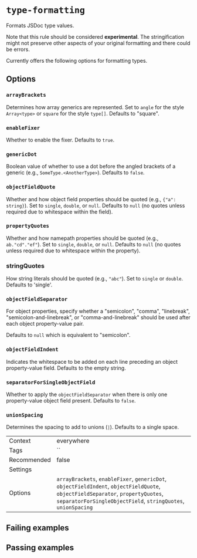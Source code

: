 # `type-formatting`

Formats JSDoc type values.

Note that this rule should be considered **experimental**. The stringification
might not preserve other aspects of your original formatting and there could be
errors.

Currently offers the following options for formatting types.

## Options

### `arrayBrackets`

Determines how array generics are represented. Set to `angle` for the style `Array<type>` or `square` for the style `type[]`. Defaults to "square".

### `enableFixer`

Whether to enable the fixer. Defaults to `true`.

### `genericDot`

Boolean value of whether to use a dot before the angled brackets of a generic (e.g., `SomeType.<AnotherType>`). Defaults to `false`.

### `objectFieldQuote`

Whether and how object field properties should be quoted (e.g., `{"a": string}`).
Set to `single`, `double`, or `null`. Defaults to `null` (no quotes unless
required due to whitespace within the field).

### `propertyQuotes`

Whether and how namepath properties should be quoted (e.g., `ab."cd"."ef"`).
Set to `single`, `double`, or `null`. Defaults to `null` (no quotes unless
required due to whitespace within the property).

### stringQuotes

How string literals should be quoted (e.g., `"abc"`). Set to `single`
or `double`. Defaults to 'single'.

### `objectFieldSeparator`

For object properties, specify whether a "semicolon", "comma", "linebreak",
"semicolon-and-linebreak", or "comma-and-linebreak" should be used after
each object property-value pair.

Defaults to `null` which is equivalent to "semicolon".

### `objectFieldIndent`

Indicates the whitespace to be added on each line preceding an object
property-value field. Defaults to the empty string.

### `separatorForSingleObjectField`

Whether to apply the `objectFieldSeparator` when there is only one
property-value object field present. Defaults to `false`.

### `unionSpacing`

Determines the spacing to add to unions (`|`). Defaults to a single space.

|||
|---|---|
|Context|everywhere|
|Tags|``|
|Recommended|false|
|Settings||
|Options|`arrayBrackets`, `enableFixer`, `genericDot`, `objectFieldIndent`, `objectFieldQuote`, `objectFieldSeparator`, `propertyQuotes`, `separatorForSingleObjectField`, `stringQuotes`, `unionSpacing`|

## Failing examples

<!-- assertions-failing typeFormatting -->

## Passing examples

<!-- assertions-passing typeFormatting -->
